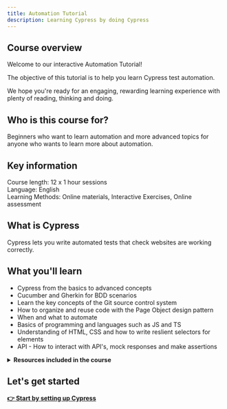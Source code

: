 ```yaml
---
title: Automation Tutorial
description: Learning Cypress by doing Cypress
---
```


## Course overview

Welcome to our interactive Automation Tutorial! 

The objective of this tutorial is to help you learn Cypress test automation.

We hope you're ready for an engaging, rewarding learning experience with plenty of reading, thinking and doing.

## Who is this course for?

Beginners who want to learn automation and more advanced topics for anyone who wants to learn more about automation.

## Key information

Course length: 12 x 1 hour sessions  
Language: English  
Learning Methods: Online materials, Interactive Exercises, Online assessment

## What is Cypress

Cypress lets you write automated tests that check websites are working correctly.

## What you'll learn

- Cypress from the basics to advanced concepts
- Cucumber and Gherkin for BDD scenarios
- Learn the key concepts of the Git source control system
- How to organize and reuse code with the Page Object design pattern
- When and what to automate
- Basics of programming and languages such as JS and TS
- Understanding of HTML, CSS and how to write reslient selectors for elements
- API - How to interact with API's, mock responses and make assertions

<details><summary><b>Resources included in the course</b></summary>

- :computer: Interactive exercises where you will create automated tests to check what you have learned
- :bulb: Helpful hints
- :memo: Reminders to capture data
- :speech_balloon: Extracts from official documentation
- :book: External resources where you can learn more
- :point_right: Links to move through the tutorial
- :heavy_check_mark: Skip parts you've already done
- :sunglasses: Interesting extra info
- :thought_balloon: Questions to get you thinking
- :elephant: :cherry_blossom: :sun_with_face: :gem: :rainbow: Virtual rewards to mark your progress!

</details>

## Let's get started

__[:point_right: Start by setting up Cypress](c1/c1e1/c1e1.md)__
